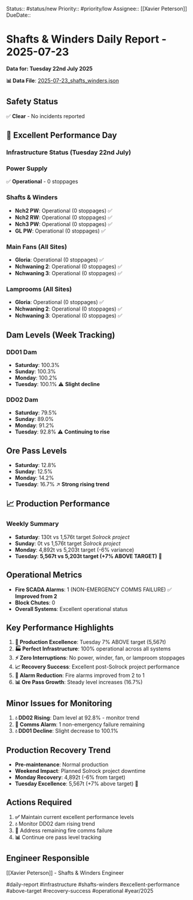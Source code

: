 Status:: #status/new
Priority:: #priority/low
Assignee:: [[Xavier Peterson]]
DueDate::

# Shafts & Winders Daily Report - 2025-07-23
**Data for: Tuesday 22nd July 2025**

**📊 Data File**: [2025-07-23_shafts_winders.json](data/2025-07-23_shafts_winders.json)

## Safety Status
✅ **Clear** - No incidents reported

## 🎉 Excellent Performance Day

### Infrastructure Status (Tuesday 22nd July)

### Power Supply
✅ **Operational** - 0 stoppages

### Shafts & Winders
- **Nch2 PW**: Operational (0 stoppages) ✅
- **Nch2 RW**: Operational (0 stoppages) ✅
- **Nch3 PW**: Operational (0 stoppages) ✅
- **GL PW**: Operational (0 stoppages) ✅

### Main Fans (All Sites)
- **Gloria**: Operational (0 stoppages) ✅
- **Nchwaning 2**: Operational (0 stoppages) ✅
- **Nchwaning 3**: Operational (0 stoppages) ✅

### Lamprooms (All Sites)
- **Gloria**: Operational (0 stoppages) ✅
- **Nchwaning 2**: Operational (0 stoppages) ✅
- **Nchwaning 3**: Operational (0 stoppages) ✅

## Dam Levels (Week Tracking)

### DD01 Dam
- **Saturday**: 100.3%
- **Sunday**: 100.3%
- **Monday**: 100.2%
- **Tuesday**: 100.1% ⚠️ **Slight decline**

### DD02 Dam
- **Saturday**: 79.5%
- **Sunday**: 89.0%
- **Monday**: 91.2%
- **Tuesday**: 92.8% ⚠️ **Continuing to rise**

## Ore Pass Levels
- **Saturday**: 12.8%
- **Sunday**: 12.5%
- **Monday**: 14.2%
- **Tuesday**: 16.7% ↗️ **Strong rising trend**

## 📈 Production Performance

### Weekly Summary
- **Saturday**: 130t vs 1,576t target *Solrock project*
- **Sunday**: 0t vs 1,576t target *Solrock project*
- **Monday**: 4,892t vs 5,203t target (-6% variance)
- **Tuesday**: **5,567t vs 5,203t target (+7% ABOVE TARGET)** 🎉

## Operational Metrics
- **Fire SCADA Alarms**: 1 (NON-EMERGENCY COMMS FAILURE) ✅ **Improved from 2**
- **Block Chutes**: 0
- **Overall Systems**: Excellent operational status

## Key Performance Highlights
1. **🎯 Production Excellence**: Tuesday 7% ABOVE target (5,567t)
2. **🏭 Perfect Infrastructure**: 100% operational across all systems
3. **⚡ Zero Interruptions**: No power, winder, fan, or lamproom stoppages
4. **📈 Recovery Success**: Excellent post-Solrock project performance
5. **🚨 Alarm Reduction**: Fire alarms improved from 2 to 1
6. **📊 Ore Pass Growth**: Steady level increases (16.7%)

## Minor Issues for Monitoring
1. **💧 DD02 Rising**: Dam level at 92.8% - monitor trend
2. **🚨 Comms Alarm**: 1 non-emergency failure remaining
3. **💧 DD01 Decline**: Slight decrease to 100.1%

## Production Recovery Trend
- **Pre-maintenance**: Normal production
- **Weekend Impact**: Planned Solrock project downtime
- **Monday Recovery**: 4,892t (-6% from target)
- **Tuesday Excellence**: 5,567t (+7% above target) 🎉

## Actions Required
1. **✅** Maintain current excellent performance levels
2. **💧** Monitor DD02 dam rising trend
3. **🔧** Address remaining fire comms failure
4. **📊** Continue ore pass level tracking

## Engineer Responsible
[[Xavier Peterson]] - Shafts & Winders Engineer

#daily-report #infrastructure #shafts-winders #excellent-performance #above-target #recovery-success #operational #year/2025